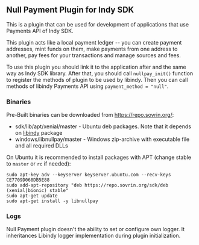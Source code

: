 ## Null Payment Plugin for Indy SDK

This is a plugin that can be used for development of applications that use Payments API of Indy SDK.

This plugin acts like a local payment ledger -- you can create payment addresses, mint funds on them, make payments from one address to another, pay fees for your transactions and manage sources and fees.

To use this plugin you should link it to the application after and the same way as Indy SDK library. After that, you should call ```nullpay_init()``` function to register the methods of plugin to be used by libindy. Then you can call methods of libindy Payments API using ```payment_method = "null"```.

### Binaries

Pre-Built binaries can be downloaded from https://repo.sovrin.org/:
* sdk/lib/apt/xenial/master - Ubuntu deb packages. Note that it depends on [libindy](../README.md) package
* windows/libnullpay/master - Windows zip-archive with executable file and all required DLLs

On Ubuntu it is recommended to install packages with APT (change stable to `master` or `rc` if needed):
```
sudo apt-key adv --keyserver keyserver.ubuntu.com --recv-keys CE7709D068DB5E88
sudo add-apt-repository "deb https://repo.sovrin.org/sdk/deb (xenial|bionic) stable"
sudo apt-get update
sudo apt-get install -y libnullpay
```

### Logs
Null Payment plugin doesn't the ability to set or configure own logger. 
It inheritances Libindy logger implementation during plugin initialization.
